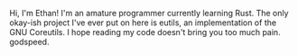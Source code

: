 Hi, I'm Ethan! I'm an amature programmer currently learning Rust. The only okay-ish project I've ever put on here is eutils, an implementation of the GNU Coreutils. I hope reading my code doesn't bring you too much pain. godspeed.

<!---
NintendEthan/NintendEthan is a ✨ special ✨ repository because its `README.md` (this file) appears on your GitHub profile.
You can click the Preview link to take a look at your changes.
--->
